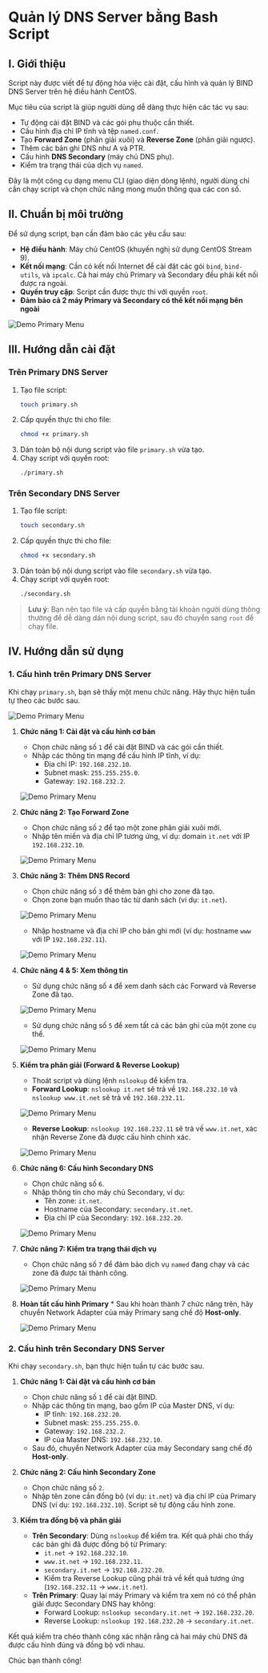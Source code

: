 # Quản lý DNS Server bằng Bash Script

## I. Giới thiệu

Script này được viết để tự động hóa việc cài đặt, cấu hình và quản lý BIND DNS Server trên hệ điều hành CentOS.

Mục tiêu của script là giúp người dùng dễ dàng thực hiện các tác vụ sau:
*   Tự động cài đặt BIND và các gói phụ thuộc cần thiết.
*   Cấu hình địa chỉ IP tĩnh và tệp `named.conf`.
*   Tạo **Forward Zone** (phân giải xuôi) và **Reverse Zone** (phân giải ngược).
*   Thêm các bản ghi DNS như A và PTR.
*   Cấu hình **DNS Secondary** (máy chủ DNS phụ).
*   Kiểm tra trạng thái của dịch vụ `named`.

Đây là một công cụ dạng menu CLI (giao diện dòng lệnh), người dùng chỉ cần chạy script và chọn chức năng mong muốn thông qua các con số.

## II. Chuẩn bị môi trường

Để sử dụng script, bạn cần đảm bảo các yêu cầu sau:
*   **Hệ điều hành**: Máy chủ CentOS (khuyến nghị sử dụng CentOS Stream 9).
*   **Kết nối mạng**: Cần có kết nối Internet để cài đặt các gói `bind`, `bind-utils`, và `ipcalc`. Cả hai máy chủ Primary và Secondary đều phải kết nối được ra ngoài.
*   **Quyền truy cập**: Script cần được thực thi với quyền `root`.
*   **Đảm bảo cả 2 máy Primary và Secondary có thể kết nối mạng bên ngoài**
  
  ![Demo Primary Menu](images/1.png)
## III. Hướng dẫn cài đặt

### Trên Primary DNS Server

1.  Tạo file script:
    ```bash
    touch primary.sh
    ```
2.  Cấp quyền thực thi cho file:
    ```bash
    chmod +x primary.sh
    ```
3.  Dán toàn bộ nội dung script vào file `primary.sh` vừa tạo.
4.  Chạy script với quyền root:
    ```bash
    ./primary.sh
    ```

### Trên Secondary DNS Server

1.  Tạo file script:
    ```bash
    touch secondary.sh
    ```
2.  Cấp quyền thực thi cho file:
    ```bash
    chmod +x secondary.sh
    ```
3.  Dán toàn bộ nội dung script vào file `secondary.sh` vừa tạo.
4.  Chạy script với quyền root:
    ```bash
    ./secondary.sh
    ```

> **Lưu ý**: Bạn nên tạo file và cấp quyền bằng tài khoản người dùng thông thường để dễ dàng dán nội dung script, sau đó chuyển sang `root` để chạy file.

## IV. Hướng dẫn sử dụng

### 1. Cấu hình trên Primary DNS Server

Khi chạy `primary.sh`, bạn sẽ thấy một menu chức năng. Hãy thực hiện tuần tự theo các bước sau.

![Demo Primary Menu](images/2.png)

1.  **Chức năng 1: Cài đặt và cấu hình cơ bản**
    *   Chọn chức năng số `1` để cài đặt BIND và các gói cần thiết.
    *   Nhập các thông tin mạng để cấu hình IP tĩnh, ví dụ:
        *   Địa chỉ IP: `192.168.232.10`.
        *   Subnet mask: `255.255.255.0`.
        *   Gateway: `192.168.232.2`.
     
    ![Demo Primary Menu](images/3.png)

2.  **Chức năng 2: Tạo Forward Zone**
    *   Chọn chức năng số `2` để tạo một zone phân giải xuôi mới.
    *   Nhập tên miền và địa chỉ IP tương ứng, ví dụ: domain `it.net` với IP `192.168.232.10`.
  
    ![Demo Primary Menu](images/4.png)

3.  **Chức năng 3: Thêm DNS Record**
    *   Chọn chức năng số `3` để thêm bản ghi cho zone đã tạo.
    *   Chọn zone bạn muốn thao tác từ danh sách (ví dụ: `it.net`).

    ![Demo Primary Menu](images/5.png)
      
    *   Nhập hostname và địa chỉ IP cho bản ghi mới (ví dụ: hostname `www` với IP `192.168.232.11`). 
  
    ![Demo Primary Menu](images/6.png)

5.  **Chức năng 4 & 5: Xem thông tin**
    *   Sử dụng chức năng số `4` để xem danh sách các Forward và Reverse Zone đã tạo.

    ![Demo Primary Menu](images/7.png)
      
    *   Sử dụng chức năng số `5` để xem tất cả các bản ghi của một zone cụ thể.
  
    ![Demo Primary Menu](images/8.png)

7.  **Kiểm tra phân giải (Forward & Reverse Lookup)**
    *   Thoát script và dùng lệnh `nslookup` để kiểm tra.
    *   **Forward Lookup**: `nslookup it.net` sẽ trả về `192.168.232.10` và `nslookup www.it.net` sẽ trả về `192.168.232.11`.

    ![Demo Primary Menu](images/9.png)
   
    *   **Reverse Lookup**: `nslookup 192.168.232.11` sẽ trả về `www.it.net`, xác nhận Reverse Zone đã được cấu hình chính xác.
  
    ![Demo Primary Menu](images/10.png)

8.  **Chức năng 6: Cấu hình Secondary DNS**
    *   Chọn chức năng số `6`.
    *   Nhập thông tin cho máy chủ Secondary, ví dụ:
        *   Tên zone: `it.net`.
        *   Hostname của Secondary: `secondary.it.net`.
        *   Địa chỉ IP của Secondary: `192.168.232.20`.

    ![Demo Primary Menu](images/11.png)

9.  **Chức năng 7: Kiểm tra trạng thái dịch vụ**
    *   Chọn chức năng số `7` để đảm bảo dịch vụ `named` đang chạy và các zone đã được tải thành công.
  
    ![Demo Primary Menu](images/12.png)  

10.  **Hoàn tất cấu hình Primary**
    *   Sau khi hoàn thành 7 chức năng trên, hãy chuyển Network Adapter của máy Primary sang chế độ **Host-only**.

        ![Demo Primary Menu](images/13.png)  

### 2. Cấu hình trên Secondary DNS Server

Khi chạy `secondary.sh`, bạn thực hiện tuần tự các bước sau.

1.  **Chức năng 1: Cài đặt và cấu hình cơ bản**
    *   Chọn chức năng số `1` để cài đặt BIND.
    *   Nhập các thông tin mạng, bao gồm IP của Master DNS, ví dụ:
        *   IP tĩnh: `192.168.232.20`.
        *   Subnet mask: `255.255.255.0`.
        *   Gateway: `192.168.232.2`.
        *   IP của Master DNS: `192.168.232.10`.
    *   Sau đó, chuyển Network Adapter của máy Secondary sang chế độ **Host-only**.

2.  **Chức năng 2: Cấu hình Secondary Zone**
    *   Chọn chức năng số `2`.
    *   Nhập tên zone cần đồng bộ (ví dụ: `it.net`) và địa chỉ IP của Primary DNS (ví dụ: `192.168.232.10`). Script sẽ tự động cấu hình zone.

3.  **Kiểm tra đồng bộ và phân giải**
    *   **Trên Secondary**: Dùng `nslookup` để kiểm tra. Kết quả phải cho thấy các bản ghi đã được đồng bộ từ Primary:
        *   `it.net` -> `192.168.232.10`.
        *   `www.it.net` -> `192.168.232.11`.
        *   `secondary.it.net` -> `192.168.232.20`.
        *   Kiểm tra Reverse Lookup cũng phải trả về kết quả tương ứng (`192.168.232.11` -> `www.it.net`).
    *   **Trên Primary**: Quay lại máy Primary và kiểm tra xem nó có thể phân giải được Secondary DNS hay không:
        *   Forward Lookup: `nslookup secondary.it.net` -> `192.168.232.20`.
        *   Reverse Lookup: `nslookup 192.168.232.20` -> `secondary.it.net`.

Kết quả kiểm tra chéo thành công xác nhận rằng cả hai máy chủ DNS đã được cấu hình đúng và đồng bộ với nhau.

Chúc bạn thành công!
